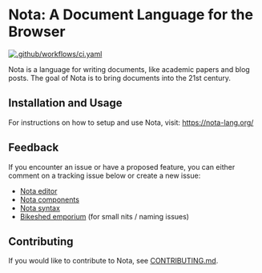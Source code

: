 # Nota: A Document Language for the Browser

[![.github/workflows/ci.yaml](https://github.com/nota-lang/nota/actions/workflows/ci.yaml/badge.svg)](https://github.com/nota-lang/nota/actions/workflows/ci.yaml)

Nota is a language for writing documents, like academic papers and blog posts. The goal of Nota is to bring documents into the 21st century.

## Installation and Usage

For instructions on how to setup and use Nota, visit: https://nota-lang.org/

## Feedback


If you encounter an issue or have a proposed feature, you can either comment on a tracking issue below or create a new issue: 
* [Nota editor](https://github.com/nota-lang/nota/issues/11)
* [Nota components](https://github.com/nota-lang/nota/issues/12)
* [Nota syntax](https://github.com/nota-lang/nota/issues/10)
* [Bikeshed emporium](https://github.com/nota-lang/nota/issues/13) (for small nits / naming issues)

## Contributing

If you would like to contribute to Nota, see [CONTRIBUTING.md](https://github.com/nota-lang/nota/blob/master/CONTRIBUTING.md).
